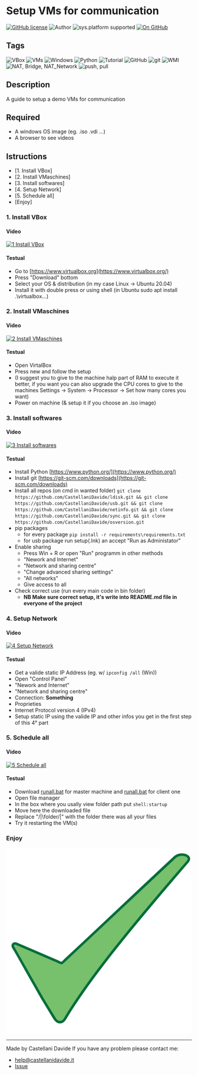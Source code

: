 # Setup VMs for communication
[![GitHub license](https://img.shields.io/badge/licence-GNU-green?style=flat)](https://github.com/CastellaniDavide/cpp-template/blob/master/LICENSE) 
![Author](https://img.shields.io/badge/author-Castellani%20Davide-green?style=flat) 
![sys.platform supported](https://img.shields.io/badge/OS%20platform%20supported-Linux,%20Windows,%20Mac%20OS-blue?style=flat) 
[![On GitHub](https://img.shields.io/badge/on%20GitHub-True-green?style=flat&logo=github)](https://github.com/CastellaniDavide/Setup-VMs-for-communication)

## Tags
![VBox](https://img.shields.io/badge/Tag-VBox-yellow?style=flat)
![VMs](https://img.shields.io/badge/Tag-VMs-yellow?style=flat)
![Windows](https://img.shields.io/badge/Tag-Windows-yellow?style=flat)
![Python](https://img.shields.io/badge/Tag-Python-yellow?style=flat)
![Tutorial](https://img.shields.io/badge/Tag-Tutorial-yellow?style=flat)
![GitHub](https://img.shields.io/badge/Tag-GitHub-yellow?style=flat)
![git](https://img.shields.io/badge/Tag-git-yellow?style=flat)
![WMI](https://img.shields.io/badge/Tag-WMI-yellow?style=flat)
![NAT, Bridge, NAT_Network](https://img.shields.io/badge/Tag-NAT,%20Bridge,%20NAT_Network-yellow?style=flat)
![push, pull](https://img.shields.io/badge/Tag-push,%20pull-yellow?style=flat)

## Description
A guide to setup a demo VMs for communication

## Required
 - A windows OS image (eg. .iso .vdi ...)
 - A browser to see videos
   
## Istructions

 - [1. Install VBox]
 - [2. Install VMaschines]
 - [3. Install softwares]
 - [4. Setup Network]
 - [5. Schedule all]
 - [Enjoy]

### 1. Install VBox
#### Video
[![1 Install VBox](https://res.cloudinary.com/marcomontalbano/image/upload/v1604154185/video_to_markdown/images/youtube--2GwoHz4_Jtg-c05b58ac6eb4c4700831b2b3070cd403.jpg)](https://youtu.be/2GwoHz4_Jtg "1 Install VBox")

#### Testual
 - Go to [https://www.virtualbox.org](https://www.virtualbox.org/)
 - Press "Download" bottom
 - Select your OS & distribution (in my case Linux -> Ubuntu 20.04)
 - Install it with double press or using shell (in Ubuntu sudo apt install .\virtualbox...)

### 2. Install VMaschines
#### Video
[![2 Install VMaschines](https://res.cloudinary.com/marcomontalbano/image/upload/v1604154330/video_to_markdown/images/youtube--b0OB6TUKa5U-c05b58ac6eb4c4700831b2b3070cd403.jpg)](https://youtu.be/b0OB6TUKa5U "2 Install VMaschines")

#### Testual
 - Open VirtalBox
 - Press new and follow the setup
 - (I suggest you to give to the machine halp part of RAM to execute it better, if you want you can also upgrade the CPU cores to give to the machines Settings -> System -> Processor -> Set how many cores you want)
 - Power on machine (& setup it if you choose an .iso image)

### 3. Install softwares
#### Video
[![3 Install softwares](https://res.cloudinary.com/marcomontalbano/image/upload/v1604155667/video_to_markdown/images/youtube--m1V6_BNY44M-c05b58ac6eb4c4700831b2b3070cd403.jpg)](https://youtu.be/m1V6_BNY44M "3 Install softwares")

#### Testual
 - Install Python [https://www.python.org/](https://www.python.org/)
 - Install git [https://git-scm.com/downloads](https://git-scm.com/downloads)
 - Install all repos (on cmd in wanted folder) ```git clone https://github.com/CastellaniDavide/ldisk.git && git clone https://github.com/CastellaniDavide/usb.git && git clone https://github.com/CastellaniDavide/netinfo.git && git clone https://github.com/CastellaniDavide/sync.git && git clone https://github.com/CastellaniDavide/osversion.git```
 - pip packages 
   - for every package ```pip install -r requirements\requirements.txt```
   - for usb package run setup(.lnk) an accept "Run as Administator"
 - Enable sharing
   - Press Win + R or open "Run" programm in other methods
   - "Nework and Internet"
   - "Network and sharing centre"
   - "Change advanced sharing settings"
   - "All networks"
   - Give access to all
 - Check correct use (run every main code in bin folder)
   - **NB Make sure correct setup, it's write into README.md file in everyone of the project**

### 4. Setup Network 
#### Video
[![4 Setup Network](https://res.cloudinary.com/marcomontalbano/image/upload/v1604154514/video_to_markdown/images/youtube--vu0_24wQH6M-c05b58ac6eb4c4700831b2b3070cd403.jpg)](https://youtu.be/vu0_24wQH6M "4 Setup Network")

#### Testual
 - Get a valide static IP Address (eg. w/ ```ipconfig /all``` (Win))
 - Open "Control Panel"
 - "Nework and Internet"
 - "Network and sharing centre"
 - Connection: **Something** 
 - Proprieties 
 - Internet Protocol version 4 (IPv4)
 - Setup static IP using the valide IP and other infos you get in the first step of this 4° part

### 5. Schedule all
#### Video
[![5 Schedule all](https://res.cloudinary.com/marcomontalbano/image/upload/v1604156431/video_to_markdown/images/youtube--pjG_CwSsjk8-c05b58ac6eb4c4700831b2b3070cd403.jpg)](https://youtu.be/pjG_CwSsjk8 "5 Schedule all")

#### Testual
 - Download [runall.bat](https://gist.github.com/DavideC03/bdd3b817de4778da647fd1244aa1fae4#file-autorun_server-bat) for master machine and [runall.bat](https://gist.github.com/DavideC03/bdd3b817de4778da647fd1244aa1fae4#file-autorun_client-bat) for client one
 - Open file manager
 - In the box where you usally view folder path put ```shell:startup```
 - Move here the downloaded file
 - Replace "/|\folder/|\" with the folder there was all your files
 - Try it restarting the VM(s)

### Enjoy
![](./src/enjoy.svg)

---
Made by Castellani Davide 
If you have any problem please contact me:
- [help@castellanidavide.it](mailto:help@castellanidavide.it)
- [Issue](https://github.com/CastellaniDavide/default-template/issues)
